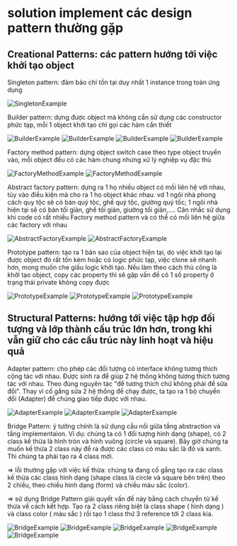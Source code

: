 # solution implement các design pattern thường gặp

## Creational Patterns: các pattern hướng tới việc khởi tạo object

Singleton pattern: đảm bảo chỉ tồn tại duy nhất 1 instance trong toàn ứng dụng

![SingletonExample](Img/SingletonExample.png)

Builder pattern: dựng được object mà không cần sử dụng các constructor phức tạp, mỗi 1 object khởi tạo chỉ gọi các hàm cần thiết

![BuilderExample](Img/BuilderExample1.png) ![BuilderExample](Img/BuilderExample2.png) ![BuilderExample](Img/BuilderExample3.png) ![BuilderExample](Img/BuilderExample4.png)

Factory method pattern: dựng object switch case theo type object truyền vào, mỗi object đều có các hàm chung nhưng xử lý nghiệp vụ đặc thù

![FactoryMethodExample](Img/FactoryMethodExample1.png) ![FactoryMethodExample](Img/FactoryMethodExample2.png)

Abstract factory pattern: dựng ra 1 họ nhiều object có mối liên hệ với nhau, tùy vào điều kiện mà cho ra 1 họ object khác nhau. vd 1 ngôi nhà phong cách quy tộc sẽ có bàn quý tộc, ghế quý tộc, giường quý tốc; 1 ngôi nhà hiện tại sẽ có bàn tối giản, ghế tối giản, giường tối giản,.... Cân nhắc sử dụng khi code có rất nhiều Factory method pattern và có thể có mối liên hệ giữa các factory với nhau

![AbstractFactoryExample](Img/AbstractFactoryExpample1.png) ![AbstractFactoryExample](Img/AbstractFactoryExpample2.png)

Prototype pattern: tạo ra 1 bản sao của object hiện tại, do việc khởi tạo lại được object đó rất tốn kém hoặc có logic phức tạp, việc clone sẽ nhanh hơn, mong muốn che giấu logic khởi tạo. Nếu làm theo cách thủ công là khởi tạo object, copy các property thì sẽ gặp vấn đề có 1 số property ở trạng thái private không copy được

![PrototypeExample](Img/PrototypeExample1.png) ![PrototypeExample](Img/PrototypeExample2.png) ![PrototypeExample](Img/PrototypeExample3.png)

## Structural Patterns: hướng tới việc tập hợp đối tượng và lớp thành cấu trúc lớn hơn, trong khi vẫn giữ cho các cấu trúc này linh hoạt và hiệu quả

Adapter pattern: cho phép các đối tượng có interface không tương thích cộng tác với nhau. Được sinh ra để giúp 2 hệ thống không tương thích tương tác với nhau. Theo đúng nguyên tác "để tương thích chứ không phải để sửa đổi". Thay vì cố gắng sửa 2 hệ thống để chạy được, ta tạo ra 1 bộ chuyển đổi (Adapter) để chúng giao tiếp được với nhau.

![AdapterExample](Img/AdapterExample1.png) ![AdapterExample](Img/AdapterExample2.png) ![AdapterExample](Img/AdapterExample3.png)

Bridge Pattern: ý tưởng chính là sử dụng cầu nối giữa tầng abstraction và tầng implementaion. Ví dụ: chúng ta có 1 đối tượng hình dạng (shape), có 2 class kế thừa là hình tròn và hình vuông (circle và square). Bây giờ chúng ta muốn kế thừa 2 class này để ra được các class có màu sắc là đỏ và xanh. Thì chúng ta phải tạo ra 4 class mới.

=> lỗi thường gặp với việc kế thừa: chúng ta đang cố gắng tạo ra các class kế thừa các class hình dạng (shape class là circle và square bên trên) theo 2 chiều, theo chiều hình dạng (form) và chiều màu sắc (color).

=> sử dụng Bridge Pattern giải quyết vấn đề này bằng cách chuyển từ kế thừa về cách kết hợp. Tạo ra 2 class riêng biệt là class shape ( hình dạng ) và class color ( màu sắc ) rồi tạo 1 class thứ 3 reference tới 2 class kia.

![BridgeExample](Img/BridgeExample1.png) ![BridgeExample](Img/BridgeExample2.png) ![BridgeExample](Img/BridgeExample3.png) ![BridgeExample](Img/BridgeExample4.png) ![BridgeExample](Img/BridgeExample5.png)
